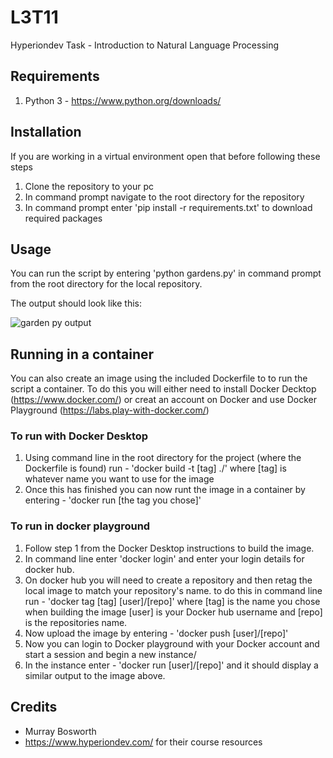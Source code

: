 # L3T11
Hyperiondev Task - Introduction to Natural Language Processing

## Requirements
1. Python 3 - https://www.python.org/downloads/

## Installation
If you are working in a virtual environment open that before following these steps

1. Clone the repository to your pc
2. In command prompt navigate to the root directory for the repository
3. In command prompt enter 'pip install -r requirements.txt' to download required packages

## Usage
You can run the script by entering 'python gardens.py' in command prompt from the root directory for the local repository.

The output should look like this:

![garden py output](https://user-images.githubusercontent.com/15369629/221439149-67230b0f-ce2d-46c3-b08e-3b101708658e.PNG)

## Running in a container
You can also create an image using the included Dockerfile to to run the script a container.
To do this you will either need to install Docker Decktop (https://www.docker.com/) or creat an account on Docker and use Docker Playground (https://labs.play-with-docker.com/)

### To run with Docker Desktop
1. Using command line in the root directory for the project (where the Dockerfile is found) run - 'docker build -t [tag] ./' where [tag] is whatever name you want to use for the image
2. Once this has finished you can now runt the image in a container by entering - 'docker run [the tag you chose]'

### To run in docker playground
1. Follow step 1 from the Docker Desktop instructions to build the image.
2. In command line enter 'docker login' and enter your login details for docker hub.
3. On docker hub you will need to create a repository and then retag the local image to match your repository's name.
   to do this in command line run - 'docker tag [tag] [user]/[repo]' where [tag] is the name you chose when building the image [user] is your Docker hub username and [repo] is the repositories name.
4. Now upload the image by entering - 'docker push [user]/[repo]'
5. Now you can login to Docker playground with your Docker account and start a session and begin a new instance/
6. In the instance enter - 'docker run [user]/[repo]' and it should display a similar output to the image above.

## Credits
- Murray Bosworth
- https://www.hyperiondev.com/ for their course resources
